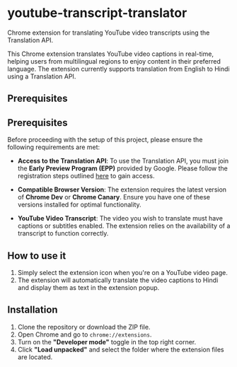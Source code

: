 # youtube-transcript-translator

Chrome extension for translating YouTube video transcripts using the Translation API.

This Chrome extension translates YouTube video captions in real-time, helping users from multilingual regions to enjoy content in their preferred language. The extension currently supports translation from English to Hindi using a Translation API.

## Prerequisites

## Prerequisites

Before proceeding with the setup of this project, please ensure the following requirements are met:

- **Access to the Translation API**: To use the Translation API, you must join the **Early Preview Program (EPP)** provided by Google. Please follow the registration steps outlined [here](https://developer.chrome.com/docs/ai/built-in#get_an_early_preview) to gain access.

- **Compatible Browser Version**: The extension requires the latest version of **Chrome Dev** or **Chrome Canary**. Ensure you have one of these versions installed for optimal functionality.

- **YouTube Video Transcript**: The video you wish to translate must have captions or subtitles enabled. The extension relies on the availability of a transcript to function correctly.


## How to use it

1. Simply select the extension icon when you're on a YouTube video page.
2. The extension will automatically translate the video captions to Hindi and display them as text in the extension popup.

## Installation

1. Clone the repository or download the ZIP file.
2. Open Chrome and go to `chrome://extensions`.
3. Turn on the **"Developer mode"** toggle in the top right corner.
4. Click **"Load unpacked"** and select the folder where the extension files are located.
